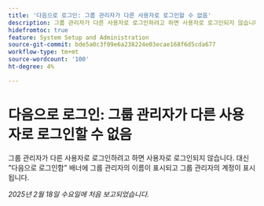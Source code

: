 ```yaml
---
title: '다음으로 로그인: 그룹 관리자가 다른 사용자로 로그인할 수 없음'
description: 그룹 관리자가 다른 사용자로 로그인하려고 하면 사용자로 로그인되지 않습니다. 대신 다음으로 로그인 배너에 그룹 관리자의 이름이 표시되고 그룹 관리자의 계정이 표시됩니다.
hidefromtoc: true
feature: System Setup and Administration
source-git-commit: bde5a0c3f09e6a238224e03ecae168f6d5cda677
workflow-type: tm+mt
source-wordcount: '100'
ht-degree: 4%

---
```



# 다음으로 로그인: 그룹 관리자가 다른 사용자로 로그인할 수 없음

그룹 관리자가 다른 사용자로 로그인하려고 하면 사용자로 로그인되지 않습니다. 대신 &quot;다음으로 로그인함&quot; 배너에 그룹 관리자의 이름이 표시되고 그룹 관리자의 계정이 표시됩니다.

_2025년 2월 18일 수요일에 처음 보고되었습니다._
